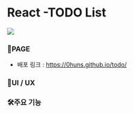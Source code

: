 # React -TODO List

<img src="https://img.shields.io/badge/Rust-000000?style=flat-square&logo=Rust&logoColor=white"/>

### 🤖PAGE

- 배포 링크 : https://0huns.github.io/todo/

### 📑UI / UX


### 🛠️주요 기능
